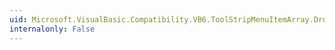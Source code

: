 ```yaml
---
uid: Microsoft.VisualBasic.Compatibility.VB6.ToolStripMenuItemArray.DropDownOpened
internalonly: False
---
```


